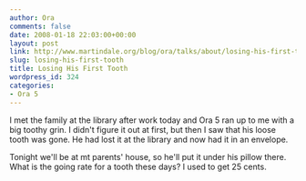 ```yaml
---
author: Ora
comments: false
date: 2008-01-18 22:03:00+00:00
layout: post
link: http://www.martindale.org/blog/ora/talks/about/losing-his-first-tooth
slug: losing-his-first-tooth
title: Losing His First Tooth
wordpress_id: 324
categories:
- Ora 5
---
```


I met the family at the library after work today and Ora 5 ran up to me with a big toothy grin. I didn't figure it out at first, but then I saw that his loose tooth was gone. He had lost it at the library and now had it in an envelope.  
  
Tonight we'll be at mt parents' house, so he'll put it under his pillow there. What is the going rate for a tooth these days? I used to get 25 cents.
